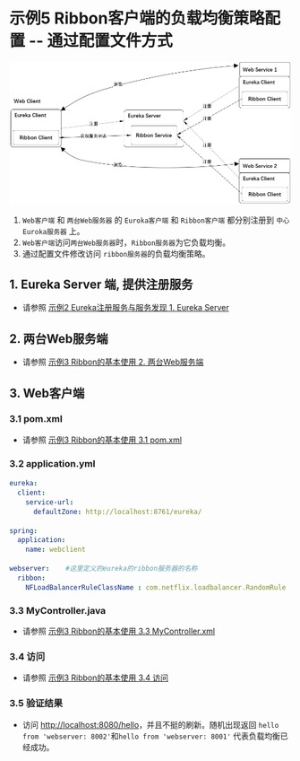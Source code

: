 # 示例5 Ribbon客户端的负载均衡策略配置 -- 通过配置文件方式

![framework.png](framework.png)

1. `Web客户端` 和 `两台Web服务器` 的 `Euroka客户端` 和 `Ribbon客户端` 都分别注册到 `中心Euroka服务器` 上。
2. `Web客户端`访问`两台Web服务器`时，`Ribbon服务器`为它负载均衡。
3. 通过配置文件修改访问 `ribbon服务器`的负载均衡策略。

## 1. Eureka Server 端, 提供注册服务

* 请参照 [示例2 Eureka注册服务与服务发现 1. Eureka Server](../eg02/readme.md#1-Eureka-Server)

## 2. 两台Web服务端

* 请参照 [示例3 Ribbon的基本使用 2. 两台Web服务端](../eg03/readme.md#2-两台Web服务端)

## 3. Web客户端

### 3.1 pom.xml

* 请参照 [示例3 Ribbon的基本使用 3.1 pom.xml](../eg03/readme.md#31-pomxml)

### 3.2 application.yml

```yml
eureka:
  client:
    service-url:
      defaultZone: http://localhost:8761/eureka/

spring:
  application:
    name: webclient

webserver:    #这里定义的eureka的ribbon服务器的名称
  ribbon:
    NFLoadBalancerRuleClassName : com.netflix.loadbalancer.RandomRule
```

### 3.3 MyController.java

* 请参照 [示例3 Ribbon的基本使用 3.3 MyController.xml](../eg03/readme.md#33-MyControllerjava)

### 3.4 访问

* 请参照 [示例3 Ribbon的基本使用 3.4 访问](../eg03/readme.md#34-访问)

### 3.5 验证结果

* 访问 <http://localhost:8080/hello>，并且不挺的刷新。随机出现返回 `hello from 'webserver: 8002'`和`hello from 'webserver: 8001'` 代表负载均衡已经成功。